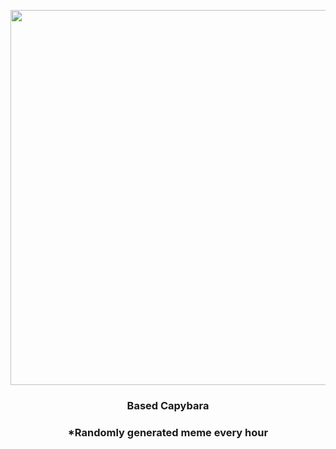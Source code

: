 <p align="center">
        <img src="https://i.redd.it/vnfklnlcq0091.jpg" width="600" height="600">
        </p>
        <h3 align="center">Based Capybara</h3>
        <h3 align="center">*Randomly generated meme every hour</h3>
    